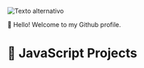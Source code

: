 ![Texto alternativo](file:///C:/Users/hyago/Downloads/612bcf90-777a-452f-a501-156348543448.webp)

👋 Hello! Welcome to my Github profile.

# 📂 JavaScript Projects 
